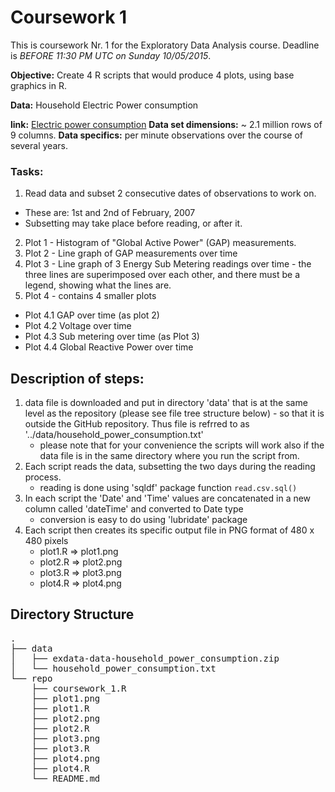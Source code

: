 Coursework 1
=====================================================

This is coursework Nr. 1 for the Exploratory Data Analysis course. Deadline is _BEFORE 11:30 PM UTC on Sunday 10/05/2015_.

**Objective:** Create 4 R scripts that would produce 4 plots, using base graphics in R.

**Data:** Household Electric Power consumption 

**link:** <a href="https://d396qusza40orc.cloudfront.net/exdata%2Fdata%2Fhousehold_power_consumption.zip">Electric power consumption</a>
**Data set dimensions:** ~ 2.1 million rows of 9 columns.
**Data specifics:** per minute observations over the course of several years.
### Tasks:
1. Read data and subset 2 consecutive dates of observations to work on.
  * These are: 1st and 2nd of February, 2007
  * Subsetting may take place before reading, or after it.
2. Plot 1 - Histogram of "Global Active Power" (GAP) measurements.
3. Plot 2 - Line graph of GAP measurements over time
4. Plot 3 - Line graph of 3 Energy Sub Metering readings over time - the three lines are superimposed over each other, and there must be a legend, showing what the lines are.
5. Plot 4 - contains 4 smaller plots
  * Plot 4.1 GAP over time (as plot 2)
  * Plot 4.2 Voltage over time
  * Plot 4.3 Sub metering over time (as Plot 3)
  * Plot 4.4 Global Reactive Power over time 

Description of steps:
--------------------------------------------
 1. data file is downloaded and put in directory 'data' that is at the same level as the repository (please see file tree structure below) - so that it is outside the GitHub repository. Thus file is refrred to as '../data/household_power_consumption.txt'
 	* please note that for your convenience the scripts will work also if the data file is in the same directory where you run the script from.
 2. Each script reads the data, subsetting the two days during the reading process.
 	*  reading is done using 'sqldf' package function `read.csv.sql()`
 3. In each script the 'Date' and 'Time' values are concatenated in a new column called 'dateTime' and converted to Date type
 	* conversion is easy to do using 'lubridate' package
 5. Each script then creates its specific output file in PNG format of 480 x 480 pixels
 	* plot1.R => plot1.png
 	* plot2.R => plot2.png
 	* plot3.R => plot3.png
 	* plot4.R => plot4.png

Directory Structure
----------------------------
<pre>
.
├── data
│   ├── exdata-data-household_power_consumption.zip
│   └── household_power_consumption.txt
└── repo
    ├── coursework_1.R
    ├── plot1.png
    ├── plot1.R
    ├── plot2.png
    ├── plot2.R
    ├── plot3.png
    ├── plot3.R
    ├── plot4.png
    ├── plot4.R
    └── README.md
</pre>